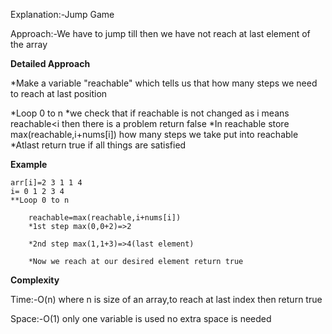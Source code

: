 Explanation:-Jump Game

Approach:-We have to jump till then we have not reach at last element of the array

**Detailed Approach**

*Make a variable "reachable" which tells us that how many steps we need to reach at last position

*Loop 0 to n
    *we check that if reachable is not changed as i means reachable<i
        then there is a problem return false
    *In reachable store max(reachable,i+nums[i]) how many steps we take put into reachable
*Atlast return true if all things are satisfied   

**Example**

    arr[i]=2 3 1 1 4
    i= 0 1 2 3 4
    **Loop 0 to n
        
        reachable=max(reachable,i+nums[i])
        *1st step max(0,0+2)=>2

        *2nd step max(1,1+3)=>4(last element)
        
        *Now we reach at our desired element return true

**Complexity**

Time:-O(n) where n is size of an array,to reach at last index then return true

Space:-O(1) only one variable is used no extra space is needed